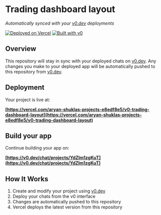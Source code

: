 # Trading dashboard layout

*Automatically synced with your [v0.dev](https://v0.dev) deployments*

[![Deployed on Vercel](https://img.shields.io/badge/Deployed%20on-Vercel-black?style=for-the-badge&logo=vercel)](https://vercel.com/aryan-shuklas-projects-e8edf8e5/v0-trading-dashboard-layout)
[![Built with v0](https://img.shields.io/badge/Built%20with-v0.dev-black?style=for-the-badge)](https://v0.dev/chat/projects/YdZlm1zgKuT)

## Overview

This repository will stay in sync with your deployed chats on [v0.dev](https://v0.dev).
Any changes you make to your deployed app will be automatically pushed to this repository from [v0.dev](https://v0.dev).

## Deployment

Your project is live at:

**[https://vercel.com/aryan-shuklas-projects-e8edf8e5/v0-trading-dashboard-layout](https://vercel.com/aryan-shuklas-projects-e8edf8e5/v0-trading-dashboard-layout)**

## Build your app

Continue building your app on:

**[https://v0.dev/chat/projects/YdZlm1zgKuT](https://v0.dev/chat/projects/YdZlm1zgKuT)**

## How It Works

1. Create and modify your project using [v0.dev](https://v0.dev)
2. Deploy your chats from the v0 interface
3. Changes are automatically pushed to this repository
4. Vercel deploys the latest version from this repository